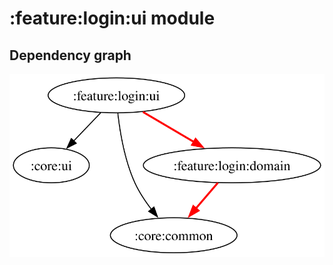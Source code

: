 # :feature:login:ui module

## Dependency graph

![Dependency graph](../../../docs/images/graphs/dep_graph_feature_login_ui.svg)
